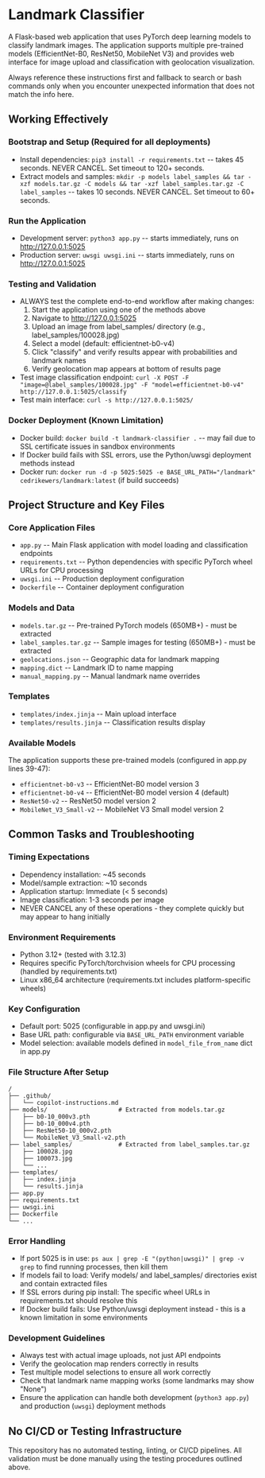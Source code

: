 # Landmark Classifier

A Flask-based web application that uses PyTorch deep learning models to classify landmark images. The application supports multiple pre-trained models (EfficientNet-B0, ResNet50, MobileNet V3) and provides web interface for image upload and classification with geolocation visualization.

Always reference these instructions first and fallback to search or bash commands only when you encounter unexpected information that does not match the info here.

## Working Effectively

### Bootstrap and Setup (Required for all deployments)
- Install dependencies: `pip3 install -r requirements.txt` -- takes 45 seconds. NEVER CANCEL. Set timeout to 120+ seconds.
- Extract models and samples: `mkdir -p models label_samples && tar -xzf models.tar.gz -C models && tar -xzf label_samples.tar.gz -C label_samples` -- takes 10 seconds. NEVER CANCEL. Set timeout to 60+ seconds.

### Run the Application
- Development server: `python3 app.py` -- starts immediately, runs on http://127.0.0.1:5025
- Production server: `uwsgi uwsgi.ini` -- starts immediately, runs on http://127.0.0.1:5025

### Testing and Validation
- ALWAYS test the complete end-to-end workflow after making changes:
  1. Start the application using one of the methods above
  2. Navigate to http://127.0.0.1:5025 
  3. Upload an image from label_samples/ directory (e.g., label_samples/100028.jpg)
  4. Select a model (default: efficientnet-b0-v4)
  5. Click "classify" and verify results appear with probabilities and landmark names
  6. Verify geolocation map appears at bottom of results page
- Test image classification endpoint: `curl -X POST -F "image=@label_samples/100028.jpg" -F "model=efficientnet-b0-v4" http://127.0.0.1:5025/classify`
- Test main interface: `curl -s http://127.0.0.1:5025/`

### Docker Deployment (Known Limitation)
- Docker build: `docker build -t landmark-classifier .` -- may fail due to SSL certificate issues in sandbox environments
- If Docker build fails with SSL errors, use the Python/uwsgi deployment methods instead
- Docker run: `docker run -d -p 5025:5025 -e BASE_URL_PATH="/landmark" cedrikewers/landmark:latest` (if build succeeds)

## Project Structure and Key Files

### Core Application Files
- `app.py` -- Main Flask application with model loading and classification endpoints
- `requirements.txt` -- Python dependencies with specific PyTorch wheel URLs for CPU processing
- `uwsgi.ini` -- Production deployment configuration
- `Dockerfile` -- Container deployment configuration

### Models and Data
- `models.tar.gz` -- Pre-trained PyTorch models (650MB+) - must be extracted
- `label_samples.tar.gz` -- Sample images for testing (650MB+) - must be extracted
- `geolocations.json` -- Geographic data for landmark mapping
- `mapping.dict` -- Landmark ID to name mapping
- `manual_mapping.py` -- Manual landmark name overrides

### Templates
- `templates/index.jinja` -- Main upload interface
- `templates/results.jinja` -- Classification results display

### Available Models
The application supports these pre-trained models (configured in app.py lines 39-47):
- `efficientnet-b0-v3` -- EfficientNet-B0 model version 3
- `efficientnet-b0-v4` -- EfficientNet-B0 model version 4 (default)
- `ResNet50-v2` -- ResNet50 model version 2  
- `MobileNet_V3_Small-v2` -- MobileNet V3 Small model version 2

## Common Tasks and Troubleshooting

### Timing Expectations
- Dependency installation: ~45 seconds
- Model/sample extraction: ~10 seconds
- Application startup: Immediate (< 5 seconds)
- Image classification: 1-3 seconds per image
- NEVER CANCEL any of these operations - they complete quickly but may appear to hang initially

### Environment Requirements
- Python 3.12+ (tested with 3.12.3)
- Requires specific PyTorch/torchvision wheels for CPU processing (handled by requirements.txt)
- Linux x86_64 architecture (requirements.txt includes platform-specific wheels)

### Key Configuration
- Default port: 5025 (configurable in app.py and uwsgi.ini)
- Base URL path: configurable via `BASE_URL_PATH` environment variable
- Model selection: available models defined in `model_file_from_name` dict in app.py

### File Structure After Setup
```
/
├── .github/
│   └── copilot-instructions.md
├── models/                    # Extracted from models.tar.gz
│   ├── b0-10_000v3.pth
│   ├── b0-10_000v4.pth
│   ├── ResNet50-10_000v2.pth
│   └── MobileNet_V3_Small-v2.pth
├── label_samples/             # Extracted from label_samples.tar.gz
│   ├── 100028.jpg
│   ├── 100073.jpg
│   └── ...
├── templates/
│   ├── index.jinja
│   └── results.jinja
├── app.py
├── requirements.txt
├── uwsgi.ini
├── Dockerfile
└── ...
```

### Error Handling
- If port 5025 is in use: `ps aux | grep -E "(python|uwsgi)" | grep -v grep` to find running processes, then kill them
- If models fail to load: Verify models/ and label_samples/ directories exist and contain extracted files
- If SSL errors during pip install: The specific wheel URLs in requirements.txt should resolve this
- If Docker build fails: Use Python/uwsgi deployment instead - this is a known limitation in some environments

### Development Guidelines
- Always test with actual image uploads, not just API endpoints
- Verify the geolocation map renders correctly in results
- Test multiple model selections to ensure all work correctly
- Check that landmark name mapping works (some landmarks may show "None")
- Ensure the application can handle both development (`python3 app.py`) and production (`uwsgi`) deployment methods

## No CI/CD or Testing Infrastructure
This repository has no automated testing, linting, or CI/CD pipelines. All validation must be done manually using the testing procedures outlined above.